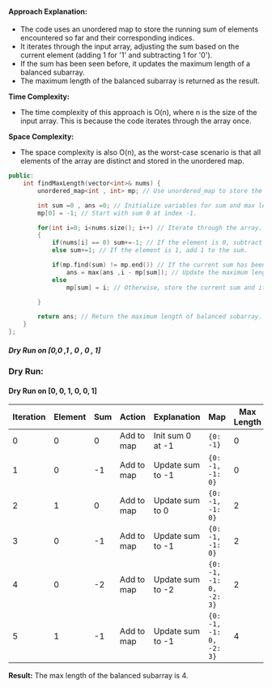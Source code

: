 #### Approach Explanation:

- The code uses an unordered map to store the running sum of elements encountered so far and their corresponding indices.
- It iterates through the input array, adjusting the sum based on the current element (adding 1 for '1' and subtracting 1 for '0').
- If the sum has been seen before, it updates the maximum length of a balanced subarray.
- The maximum length of the balanced subarray is returned as the result.

**Time Complexity:**

- The time complexity of this approach is O(n), where n is the size of the input array. This is because the code iterates through the array once.

**Space Complexity:**

- The space complexity is also O(n), as the worst-case scenario is that all elements of the array are distinct and stored in the unordered map.

```C++ class Solution {
public:
    int findMaxLength(vector<int>& nums) {
        unordered_map<int , int> mp; // Use unordered_map to store the running sum and its index.

        int sum =0 , ans =0; // Initialize variables for sum and max length of subarray.
        mp[0] = -1; // Start with sum 0 at index -1.

        for(int i=0; i<nums.size(); i++) // Iterate through the array.
        {
            if(nums[i] == 0) sum+=-1; // If the element is 0, subtract 1 from the sum.
            else sum+=1; // If the element is 1, add 1 to the sum.

            if(mp.find(sum) != mp.end()) // If the current sum has been seen before.
                ans = max(ans ,i - mp[sum]); // Update the maximum length of subarray if necessary.
            else
                mp[sum] = i; // Otherwise, store the current sum and its index.

        }

        return ans; // Return the maximum length of balanced subarray.
    }
};
```

##### Dry Run on [0,0 ,1 , 0 , 0 , 1]

### Dry Run:

#### Dry Run on [0, 0, 1, 0, 0, 1]

| Iteration | Element | Sum | Action     | Explanation      | Map                     | Max Length |
| --------- | ------- | --- | ---------- | ---------------- | ----------------------- | ---------- |
| 0         | 0       | 0   | Add to map | Init sum 0 at -1 | `{0: -1}`               | 0          |
| 1         | 0       | -1  | Add to map | Update sum to -1 | `{0: -1, -1: 0}`        | 0          |
| 2         | 1       | 0   | Add to map | Update sum to 0  | `{0: -1, -1: 0}`        | 2          |
| 3         | 0       | -1  | Add to map | Update sum to -1 | `{0: -1, -1: 0}`        | 2          |
| 4         | 0       | -2  | Add to map | Update sum to -2 | `{0: -1, -1: 0, -2: 3}` | 2          |
| 5         | 1       | -1  | Add to map | Update sum to -1 | `{0: -1, -1: 0, -2: 3}` | 4          |

**Result:** The max length of the balanced subarray is 4.
